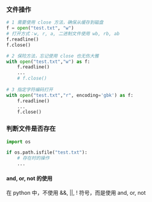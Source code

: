 ### 文件操作

``` python
# 1 需要使用 close 方法，确保从缓存到磁盘
f = open("test.txt", "w")
# 打开方式：w, r, a, 二进制文件使用 wb, rb, ab 
f.readline()
f.close()

# 2 保险方法，忘记使用 close 也无伤大雅
with open("test.txt","w") as f:
	f.readline()
	...
	# f.close()
	
# 3 指定字符编码打开
with open("test.txt","r", encoding='gbk') as f:
	f.readline()
	...
	f.close()

```

### 判断文件是否存在

``` python
import os

if os.path.isfile("test.txt"):
	# 存在时的操作
	...
```


#### and, or, not 的使用
在 python 中，不使用 &&, ||, ! 符号，而是使用 and, or, not 
